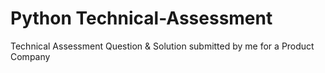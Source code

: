 # Python Technical-Assessment
Technical Assessment Question & Solution submitted by me for a Product Company
